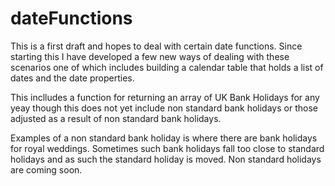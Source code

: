 # dateFunctions
This is a first draft and hopes to deal with certain date functions. Since starting this I have developed a few new ways of dealing with these scenarios one of which includes building a calendar table that holds a list of dates and the date properties.


This inclludes a function for returning an array of UK Bank Holidays for any yeay though this does not yet include non standard bank holidays or those adjusted as a result of non standard bank holidays. 

Examples of a non standard bank holiday is where there are bank holidays for royal weddings. Sometimes such bank holidays fall too close to standard holidays and as such the standard holiday is moved. Non standard holidays are coming soon.
